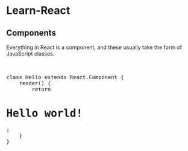 # Learn-React

## Components

Everything in React is a component, and these usually take the form of JavaScript classes.

<pre> 

class Hello extends React.Component {
    render() {
        return <h1>Hello world!</h1>;
    }
}

</pre>
